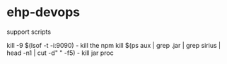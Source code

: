 # ehp-devops
support scripts

kill -9 $(lsof -t -i:9090) - kill the npm
kill $(ps aux | grep .jar | grep sirius | head -n1 | cut -d" " -f5) - kill jar proc

